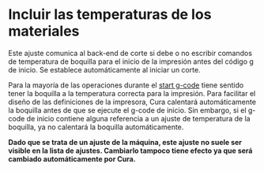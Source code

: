 Incluir las temperaturas de los materiales
====
Este ajuste comunica al back-end de corte si debe o no escribir comandos de temperatura de boquilla para el inicio de la impresión antes del código g de inicio. Se establece automáticamente al iniciar un corte.

Para la mayoría de las operaciones durante el [start g-code](machine_start_gcode.md) tiene sentido tener la boquilla a la temperatura correcta para la impresión. Para facilitar el diseño de las definiciones de la impresora, Cura calentará automáticamente la boquilla antes de que se ejecute el g-code de inicio. Sin embargo, si el g-code de inicio contiene alguna referencia a un ajuste de temperatura de la boquilla, ya no calentará la boquilla automáticamente.

**Dado que se trata de un ajuste de la máquina, este ajuste no suele ser visible en la lista de ajustes. Cambiarlo tampoco tiene efecto ya que será cambiado automáticamente por Cura.**